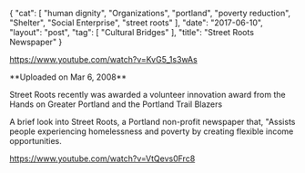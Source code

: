 {
   "cat": [
      "human dignity",
      "Organizations",
      "portland",
      "poverty reduction",
      "Shelter",
      "Social Enterprise",
      "street roots"
   ],
   "date": "2017-06-10",
   "layout": "post",
   "tag": [
      "Cultural Bridges"
   ],
   "title": "Street Roots Newspaper"
}

https://www.youtube.com/watch?v=KvG5_1s3wAs
<div id="watch-uploader-info">**Uploaded on Mar 6, 2008**</div>
<div id="watch-description-text" class="">

Street Roots recently was awarded a volunteer innovation award from the Hands on Greater Portland and the Portland Trail Blazers

</div>
A brief look into Street Roots, a Portland non-profit newspaper that, "Assists people experiencing homelessness and poverty by creating flexible income opportunities.

https://www.youtube.com/watch?v=VtQevs0Frc8